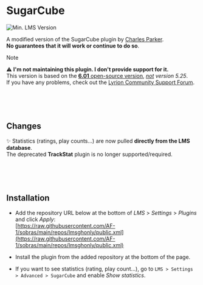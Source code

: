 SugarCube
====
![Min. LMS Version](https://img.shields.io/badge/Min._LMS_Version_Required-7.9-darkgreen)<br>

A modified version of the SugarCube plugin by [Charles Parker](https://www.spicefly.com/).<br>
**No guarantees that it will work or continue to do so**.<br>

> [!NOTE]
> ⚠️ **I'm not maintaining this plugin. I don't provide support for it.**<br>
> This version is based on the [**6.01** open-source version](https://bitbucket.org/spicefly/sugarcube/src/master/), *<ins>not</ins> version 5.25*.<br>
> If you have any problems, check out the [Lyrion Community Support Forum](https://forums.lyrion.org/).

<br><br><br>

## Changes

✨ Statistics (ratings, play counts…) are now pulled **directly from the LMS database**.<br>The deprecated **TrackStat** plugin is no longer supported/required.

<br><br><br>

## Installation

- Add the repository URL below at the bottom of *LMS* > *Settings* > *Plugins* and click *Apply*:<br>
[https://raw.githubusercontent.com/AF-1/sobras/main/repos/lmsghonly/public.xml](https://raw.githubusercontent.com/AF-1/sobras/main/repos/lmsghonly/public.xml)

- Install the plugin from the added repository at the bottom of the page.

- If you want to see statistics (rating, play count…), go to `LMS > Settings > Advanced > SugarCube` and enable *Show statistics*.

<br><br><br>
